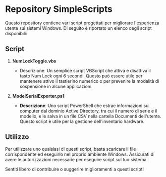 # Repository SimpleScripts

Questo repository contiene vari script progettati per migliorare l'esperienza utente sui sistemi Windows. Di seguito è riportato un elenco degli script disponibili:

## Script

1. **NumLockToggle.vbs**
   - Descrizione: Un semplice script VBScript che attiva e disattiva il tasto Num Lock ogni 6 secondi. Questo può essere utile per mantenere attivo il tastierino numerico o per prevenire la modalità di sospensione in alcune applicazioni.

2. **ModelSerialExporter.ps1**
   - **Descrizione**: Uno script PowerShell che estrae informazioni sui computer dal dominio Active Directory, tra cui il numero di serie e il modello, e le salva in un file CSV nella cartella Documenti dell'utente. Questo script è utile per la gestione dell'inventario hardware.

## Utilizzo

Per utilizzare uno qualsiasi di questi script, basta scaricare il file corrispondente ed eseguirlo nel proprio ambiente Windows. Assicurati di avere le autorizzazioni necessarie per eseguire script sul tuo sistema.

Sentiti libero di contribuire o suggerire miglioramenti a questi script!
